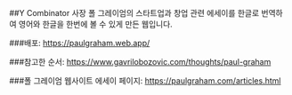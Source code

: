 ##Y Combinator 사장 폴 그레이엄의 스타트업과 창업 관련 에세이를 한글로 번역하여 영어와 한글을 한번에 볼 수 있게 만든 웹입니다.

###배포: https://paulgraham.web.app/

###참고한 순서: https://www.gavrilobozovic.com/thoughts/paul-graham

###폴 그레이엄 웹사이트 에세이 페이지: https://paulgraham.com/articles.html
